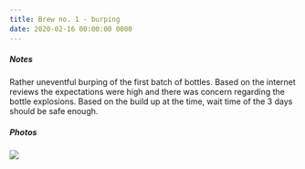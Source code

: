 ```yaml
---
title: Brew no. 1 - burping
date: 2020-02-16 00:00:00 0000
---
```


##### Notes

Rather uneventful burping of the first batch of bottles. Based on the internet reviews the expectations were high and there was concern regarding the
bottle explosions. Based on the build up at the time, wait time of the 3 days should be safe enough.

##### Photos 

<img data-src="https://github.com/JakubStas/coldone.github.io/raw/master/assets/images/2020-02-16/01.jpeg" class="lazyload" src="https://github.com/JakubStas/coldone.github.io/raw/master/assets/images/placeholder-image.png">
